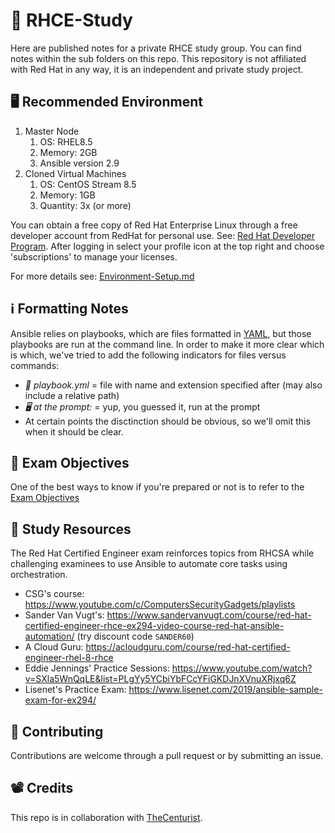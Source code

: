 # 🐧 RHCE-Study
Here are published notes for a private RHCE study group. You can find notes within the sub folders on this repo. This repository is not affiliated with Red Hat in any way, it is an independent and private study project. 

## 🖥️ Recommended Environment
1. Master Node
    1. OS: RHEL8.5
    1. Memory: 2GB
    1. Ansible version 2.9 
1. Cloned Virtual Machines
    1. OS: CentOS Stream 8.5
    1. Memory: 1GB
    1. Quantity: 3x (or more)

You can obtain a free copy of Red Hat Enterprise Linux through a free developer account from RedHat for personal use. 
See: [Red Hat Developer Program](https://developers.redhat.com/about). After logging in select your profile icon at the top right and choose 'subscriptions' to manage your licenses. 

For more details see: [Environment-Setup.md](./Environment-Setup.md)

## ℹ Formatting Notes
Ansible relies on playbooks, which are files formatted in [YAML](https://docs.ansible.com/ansible-core/devel/reference_appendices/glossary.html#term-YAML), but those playbooks are run at the command line. 
In order to make it more clear which is which, we've tried to add the following indicators for files versus commands: 

- *📃 playbook.yml* = file with name and extension specified after (may also include a relative path)
- *🖥️ at the prompt:* = yup, you guessed it, run at the prompt 
- At certain points the disctinction should be obvious, so we'll omit this when it should be clear.

## 🎯 Exam Objectives
One of the best ways to know if you're prepared or not is to refer to the [Exam Objectives](https://www.redhat.com/en/services/training/ex294-red-hat-certified-engineer-rhce-exam-red-hat-enterprise-linux-8?section=Objectives)

## 🎪 Study Resources 
The Red Hat Certified Engineer exam reinforces topics from RHCSA while challenging examinees to use Ansible to automate core tasks using orchestration. 
- CSG's course: https://www.youtube.com/c/ComputersSecurityGadgets/playlists
- Sander Van Vugt's: https://www.sandervanvugt.com/course/red-hat-certified-engineer-rhce-ex294-video-course-red-hat-ansible-automation/ (try discount code `SANDER60`)
- A Cloud Guru: https://acloudguru.com/course/red-hat-certified-engineer-rhel-8-rhce
- Eddie Jennings' Practice Sessions: https://www.youtube.com/watch?v=SXla5WnQqLE&list=PLgYy5YCbiYbFCcYFiGKDJnXVnuXRjxq6Z
- Lisenet's Practice Exam: https://www.lisenet.com/2019/ansible-sample-exam-for-ex294/

## 🔌 Contributing 
Contributions are welcome through a pull request or by submitting an issue. 

## 📽 Credits 
This repo is in collaboration with [TheCenturist](https://github.com/thecenturist).